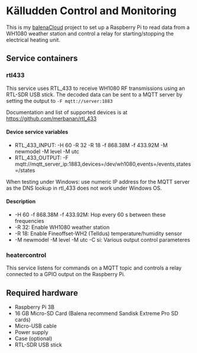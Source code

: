 # Källudden Control and Monitoring

This is my [balenaCloud](https://www.balena.io/cloud) project to set up a Raspberry Pi to read data from a WH1080 weather station and control a relay for starting/stopping the electrical heating unit.

## Service containers

### rtl433

This service uses RTL_433 to receive WH1080 RF transmissions using an RTL-SDR USB stick.
The decoded data can be sent to a MQTT server by setting the output to `-F mqtt://server:1883`

Documentation and list of supported devices is at https://github.com/merbanan/rtl_433

#### Device service variables

* RTL_433_INPUT: -H 60 -R 32 -R 18 -f 868.38M -f 433.92M -M newmodel -M level -M utc
* RTL_433_OUTPUT: -F mqtt://mqtt_server_ip:1883,devices=/dev/wh1080,events=/events,states=/states

When testing under Windows: use numeric IP address for the MQTT server as the DNS lookup in rtl_433 does not work
under Windows OS.

#### Description

* -H 60 -f 868.38M -f 433.92M: Hop every 60 s between these frequencies
* -R 32: Enable WH1080 weather station
* -R 18: Enable Fineoffset-WH2 (Telldus) temperature/humidity sensor
* -M newmodel -M level -M utc -C si: Various output control parameteres

### heatercontrol

This service listens for commands on a MQTT topic and controls a relay connected to a GPIO output on the Raspberry Pi.

## Required hardware

* Raspberry Pi 3B
* 16 GB Micro-SD Card (Balena recommend Sandisk Extreme Pro SD cards)
* Micro-USB cable
* Power supply
* Case (optional)
* RTL-SDR USB stick
